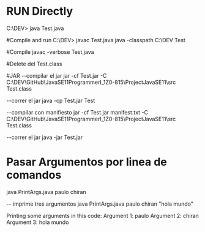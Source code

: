 # RUN Directly
C:\DEV> java Test.java


#Compile and run 
C:\DEV> javac Test.java
java -classpath C:\DEV Test

#Compile 
javac -verbose Test.java

#Delete 
del Test.class

#JAR
--compilar el jar
jar -cf Test.jar -C C:\DEV\GitHub\JavaSE11ProgrammerI_1Z0-815\ProjectJavaSE11\src Test.class

--correr el jar
java -cp Test.jar Test

--compilar con manifiesto
jar -cf Test.jar manifest.txt -C C:\DEV\GitHub\JavaSE11ProgrammerI_1Z0-815\ProjectJavaSE11\src Test.class

--correr el jar
java -jar Test.jar

# Pasar Argumentos por linea de comandos 
java PrintArgs.java paulo chiran

-- imprime tres argumentos 
java PrintArgs.java paulo chiran "hola mundo"

Printing some arguments in this code:
Argument 1: paulo
Argument 2: chiran
Argument 3: hola mundo


